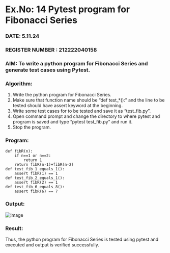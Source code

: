 # Ex.No: 14  Pytest program for Fibonacci Series

### DATE: 5.11.24                                                                           
### REGISTER NUMBER : 212222040158
### AIM: To write a python program for Fibonacci Series and generate test cases using Pytest. 

### Algorithm:

1. Write the python program for Fibonacci Series. 
2. Make sure that function name should be “def test_*():” and the line to be tested 
should have assert keyword at the beginning. 
3. Write some test cases for to be tested and save it as “test_fib.py”. 
4. Open command prompt and change the directory to where pytest and program is 
saved and type “pytest test_fib.py” and run it. 
5. Stop the program.

### Program:

```
def fibR(n): 
    if n==1 or n==2: 
        return 1 
    return fibR(n-1)+fibR(n-2) 
def test_fib_1_equals_1(): 
    assert fibR(1) == 1 
def test_fib_2_equals_1(): 
    assert fibR(2) == 1 
def test_fib_6_equals_8(): 
    assert fibR(6) == 7 

```


### Output:

![image](https://github.com/user-attachments/assets/2fcdf314-df6e-42da-80eb-758af09f231d)


### Result:
Thus, the python program for Fibonacci Series is tested using pytest and executed and output is verified successfully.
